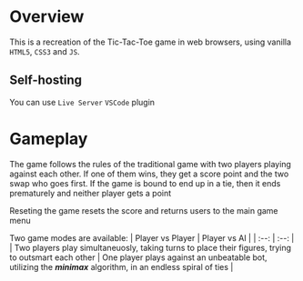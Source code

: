 # Overview
This is a recreation of the Tic-Tac-Toe game in web browsers, using vanilla `HTML5`, `CSS3` and `JS`.  

## Self-hosting
You can use `Live Server` `VSCode` plugin  


# Gameplay
The game follows the rules of the traditional game with two players playing against each other. If one of them wins, they get a score point and the two swap who goes first. If the game is bound to end up in a tie, then it ends prematurely and neither player gets a point  
  
Reseting the game resets the score and returns users to the main game menu
  
Two game modes are available:
| Player vs Player | Player vs AI |
| :--: | :--: |
| Two players play simultaneuosly, taking turns to place their figures, trying to outsmart each other | One player plays against an unbeatable bot, utilizing the ***minimax*** algorithm, in an endless spiral of ties |
